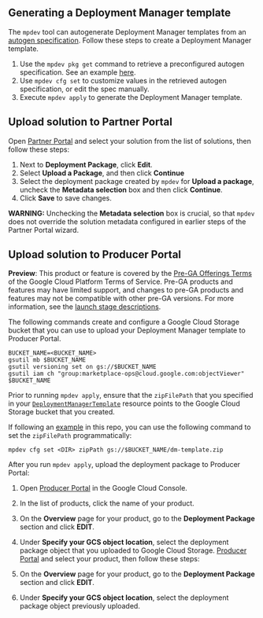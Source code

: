 ## Generating a Deployment Manager template

The `mpdev` tool can autogenerate Deployment Manager templates from an
[autogen specification](./autogen-reference.md). Follow these steps to create a
Deployment Manager template.

1. Use the `mpdev pkg get` command to retrieve a preconfigured autogen
specification. See an example [here](../examples/deployment-manager/autogen/singlevm/README.md).
1. Use `mpdev cfg set` to customize values in the retrieved autogen
specification, or edit the spec manually.
3. Execute `mpdev apply` to generate the Deployment Manager template.

## Upload solution to Partner Portal

Open [Partner Portal](https://console.cloud.google.com/partner/solutions) and 
select your solution from the list of solutions, then follow these steps:

1. Next to **Deployment Package**, click **Edit**.
1. Select **Upload a Package**, and then click **Continue**
1. Select the deployment package created by `mpdev` for **Upload a package**,
uncheck the **Metadata selection** box and then click **Continue**.
1. Click **Save** to save changes.

**WARNING:** Unchecking the **Metadata selection** box is crucial, so that
`mpdev` does not override the solution metadata configured in earlier steps of
the Partner Portal wizard.

## Upload solution to Producer Portal
**Preview**: This product or feature is covered by the [Pre-GA Offerings Terms](https://cloud.devsite.corp.google.com/terms/service-terms#1) of the Google Cloud Platform Terms of Service. Pre-GA products and features may have limited support, and changes to pre-GA products and features may not be compatible with other pre-GA versions. For more information, see the [launch stage descriptions](https://cloud.devsite.corp.google.com/products#product-launch-stages).

The following commands create and configure a Google Cloud Storage bucket that you can use to upload
your Deployment Manager template to Producer Portal.

```
BUCKET_NAME=<BUCKET_NAME>
gsutil mb $BUCKET_NAME
gsutil versioning set on gs://$BUCKET_NAME
gsutil iam ch "group:marketplace-ops@cloud.google.com:objectViewer" $BUCKET_NAME
```

Prior to running `mpdev apply`, ensure that the `zipFilePath` that you specified
in your [`DeploymentManagerTemplate`](../examples/deployment-manager/autogen/singlevm/configurations.yaml)
resource points to the Google Cloud Storage bucket that you created.

If following an [example](../examples/deployment-manager/autogen/singlevm) in
this repo, you can use the following command to set the `zipFilePath` programmatically:
```
mpdev cfg set <DIR> zipPath gs://$BUCKET_NAME/dm-template.zip
```

After you run `mpdev apply`, upload the deployment package to Producer Portal:

1. Open [Producer Portal](https://console.cloud.google.com/producer-portal) in the Google Cloud Console.
1.  In the list of products, click the name of your product.
1. On the **Overview** page for your product, go to the **Deployment Package**
 section and click **EDIT**.
1. Under **Specify your GCS object location**, select the deployment package
 object that you uploaded to Google Cloud Storage.
[Producer Portal](https://console.cloud.google.com/producer-portal) and select
your product, then follow these steps:

1. On the **Overview** page for your product, go to the **Deployment Package**
 section and click **EDIT**.
1. Under **Specify your GCS object location**, select the deployment package
 object previously uploaded.
